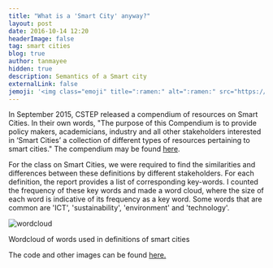 ```yaml
---
title: "What is a 'Smart City' anyway?"
layout: post
date: 2016-10-14 12:20
headerImage: false
tag: smart cities
blog: true
author: tanmayee
hidden: true
description: Semantics of a Smart city
externalLink: false
jemoji: '<img class="emoji" title=":ramen:" alt=":ramen:" src="https://assets.github.com/images/icons/emoji/unicode/1f378.png" height="20" width="20" align="absmiddle">'
---
```

In September 2015, CSTEP released a compendium of resources on Smart Cities. In their own words, "The purpose of this Compendium is to provide policy makers, academicians, industry and all other stakeholders interested in ‘Smart Cities’ a collection of different types of resources pertaining to smart cities." The compendium may be found [here](http://www.cstep.in/uploads/default/files/publications/stuff/320f73a9fd318538a3d258e8dfe180e4.pdf).

For the class on Smart Cities, we were required to find the similarities and differences between these definitions by different stakeholders. For each definition, the report provides a list of corresponding key-words. I counted the frequency of these key words and made a word cloud, where the size of each word is indicative of its frequency as a key word. Some words that are common are 'ICT', 'sustainability', 'environment' and 'technology'. 

![wordcloud](https://raw.githubusercontent.com/triptoes1/triptoes1.github.io/master/assets/images/wordcloud_academic_clean.png)
<figcaption class="caption">Wordcloud of words used in definitions of smart cities</figcaption>

The code and other images can be found [here.](https://github.com/triptoes1/smart-cities-compendium) 